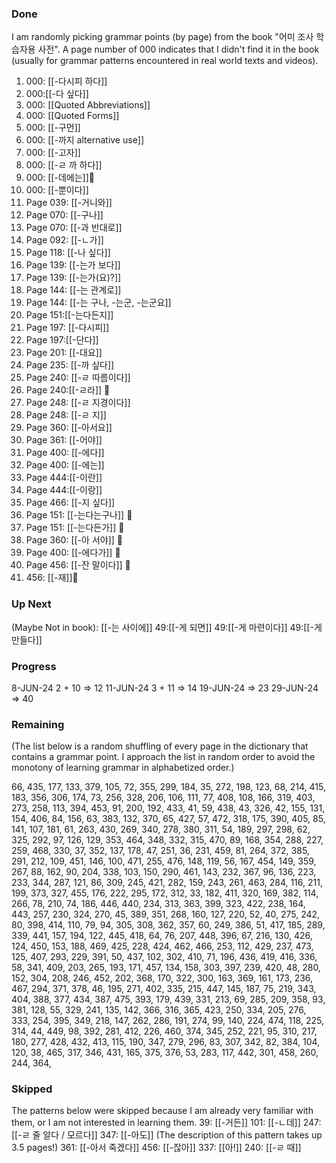
### Done

I am randomly picking grammar points (by page) from the book "어미 조사 학습자용 사전".
A page number of 000 indicates that I didn't find it in the book (usually for grammar patterns encountered in real world texts and videos).

1. 000: [[-다시피 하다]]
2. 000:[[-다 싶다]]
2. 000: [[Quoted Abbreviations]]
3. 000: [[Quoted Forms]]
4. 000: [[-구먼]]
5. 000: [[-까지 alternative use]]
6. 000: [[-고자]]
7. 000: [[-ㄹ 까 하다]]
8. 000: [[-데에는]]📝
9. 000: [[-뿐이다]]
10. Page 039: [[-거니와]]
11. Page 070: [[-구나]]
12. Page 070: [[-과 반대로]]
13. Page 092: [[-ㄴ가]]
14. Page 118: [[-나 싶다]]
15. Page 139: [[-는가 보다]]
16. Page 139: [[-는가(요)?]]
17. Page 144: [[-는 관계로]]
18. Page 144: [[-는 구나, -는군, -는군요]]
19. Page 151:[[-는다든지]]
20. Page 197: [[-다시피]]
21. Page 197:[[-단다]]
22. Page 201: [[-대요]]
23. Page 235: [[-까 싶다]]
24. Page 240: [[-ㄹ 따름이다]]
25. Page 240:[[-ㄹ라]] 📝
26. Page 248: [[-ㄹ 지경이다]]
27. Page 248: [[-ㄹ 지]]
28. Page 360: [[-아서요]]
29. Page 361: [[-어야]]
30. Page 400: [[-에다]]
31. Page 400: [[-에는]]
32. Page 444:[[-이란]]
33. Page 444:[[-이랑]]
34. Page 466: [[-지 싶다]]
35. Page 151: [[-는다는구나]] 📝
36. Page 151: [[-는다든가]] 📝
37. Page 360: [[-아 서야]] 📝
38. Page 400: [[-에다가]] 📝
39. Page 456: [[-잔 말이다]] 📝
40. 456: [[-재]]📝

### Up Next
(Maybe Not in book): [[-는 사이에]]
49:[[-게 되면]]
49:[[-게 마련이다]]
49:[[-게 만들다]]

### Progress
8-JUN-24 2 + 10 => 12
11-JUN-24 3 + 11 => 14
19-JUN-24 => 23
29-JUN-24 => 40

### Remaining
(The list below is a random shuffling of every page in the dictionary that contains a grammar point. I approach the list in random order to avoid the monotony of learning grammar in alphabetized order.)

66, 435, 177, 133, 379, 105, 72, 355, 299, 184, 35, 272, 198, 123, 68, 214, 415, 183, 356, 306, 174, 73, 256, 328, 206, 106, 111, 77, 408, 108, 166, 319, 403, 273, 258, 113, 394, 453, 91, 200, 192, 433, 41, 59, 438, 43, 326, 42, 155, 131, 154, 406, 84, 156, 63, 383, 132, 370, 65, 427, 57, 472, 318, 175, 390, 405, 85, 141, 107, 181, 61, 263, 430, 269, 340, 278, 380, 311, 54, 189, 297, 298, 62, 325, 292, 97, 126, 129, 353, 464, 348, 332, 315, 470, 89, 168, 354, 288, 227, 259, 468, 330, 37, 352, 137, 178, 47, 251, 36, 231, 459, 81, 264, 372, 385, 291, 212, 109, 451, 146, 100, 471, 255, 476, 148, 119, 56, 167, 454, 149, 359, 267, 88, 162, 90, 204, 338, 103, 150, 290, 461, 143, 232, 367, 96, 136, 223, 233, 344, 287, 121, 86, 309, 245, 421, 282, 159, 243, 261, 463, 284, 116, 211, 199, 373, 327, 455, 176, 222, 295, 172, 312, 33, 182, 411, 320, 169, 382, 114, 266, 78, 210, 74, 186, 446, 440, 234, 313, 363, 399, 323, 422, 238, 164, 443, 257, 230, 324, 270, 45, 389, 351, 268, 160, 127, 220, 52, 40, 275, 242, 80, 398, 414, 110, 79, 94, 305, 308, 362, 357, 60, 249, 386, 51, 417, 185, 289, 339, 441, 157, 194, 122, 445, 418, 64, 76, 207, 448, 396, 67, 216, 130, 426, 124, 450, 153, 188, 469, 425, 228, 424, 462, 466, 253, 112, 429, 237, 473, 125, 407, 293, 229, 391, 50, 437, 102, 302, 410, 71, 196, 436, 419, 416, 336, 58, 341, 409, 203, 265, 193, 171, 457, 134, 158, 303, 397, 239, 420, 48, 280, 152, 304, 208, 246, 452, 202, 368, 170, 322, 300, 163, 369, 161, 173, 236, 467, 294, 371, 378, 46, 195, 271, 402, 335, 215, 447, 145, 187, 75, 219, 343, 404, 388, 377, 434, 387, 475, 393, 179, 439, 331, 213, 69, 285, 209, 358, 93, 381, 128, 55, 329, 241, 135, 142, 366, 316, 365, 423, 250, 334, 205, 276, 333, 254, 395, 349, 218, 147, 262, 286, 191, 274, 99, 140, 224, 474, 118, 225, 314, 44, 449, 98, 392, 281, 412, 226, 460, 374, 345, 252, 221, 95, 310, 217, 180, 277, 428, 432, 413, 115, 190, 347, 279, 296, 83, 307, 342, 82, 384, 104, 120, 38, 465, 317, 346, 431, 165, 375, 376, 53, 283, 117, 442, 301, 458, 260, 244, 364,
### Skipped
The patterns below were skipped because I am already very familiar with them, or I am not interested in learning them.
39: [[-거든]]
101: [[-ㄴ데]]
247: [[-ㄹ 줄 알다 / 모르다]]
347: [[-아도]] (The description of this pattern takes up 3.5 pages!)
361: [[-아서 죽겠다]]
456: [[-잖아]]
337: [[아!]]
240: [[-ㄹ 때]]